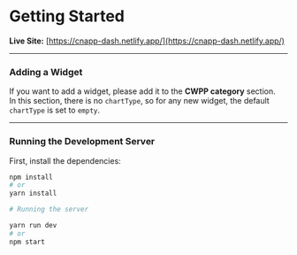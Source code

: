 # Getting Started

**Live Site:** [https://cnapp-dash.netlify.app/](https://cnapp-dash.netlify.app/)

---

### Adding a Widget

If you want to add a widget, please add it to the **CWPP category** section.  
In this section, there is no `chartType`, so for any new widget, the default `chartType` is set to `empty`.

---

### Running the Development Server

First, install the dependencies:

```bash
npm install
# or
yarn install

# Running the server 

yarn run dev
# or
npm start
``` 